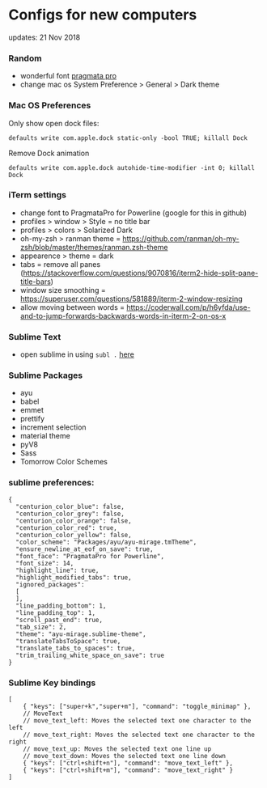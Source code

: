 # Configs for new computers

updates: 21 Nov 2018

### Random

- wonderful font [pragmata pro](https://github.com/deviantfero/dotfiles/blob/master/fonts/PragmataPro.otf)
- change mac os System Preference > General > Dark theme

### Mac OS Preferences

Only show open dock files:

`defaults write com.apple.dock static-only -bool TRUE; killall Dock`

Remove Dock animation

`defaults write com.apple.dock autohide-time-modifier -int 0; killall Dock`

### iTerm settings

- change font to PragmataPro for Powerline (google for this in github)
- profiles > window > Style = no title bar
- profiles > colors > Solarized Dark
- oh-my-zsh > ranman theme = https://github.com/ranman/oh-my-zsh/blob/master/themes/ranman.zsh-theme
- appearence > theme = dark
- tabs = remove all panes (https://stackoverflow.com/questions/9070816/iterm2-hide-split-pane-title-bars) 
- window size smoothing = https://superuser.com/questions/581889/iterm-2-window-resizing 
- allow moving between words = https://coderwall.com/p/h6yfda/use-and-to-jump-forwards-backwards-words-in-iterm-2-on-os-x 

### Sublime Text

- open sublime in using `subl .` [here](https://stackoverflow.com/questions/16199581/open-sublime-text-from-terminal-in-macos)

### Sublime Packages

- ayu
- babel
- emmet
- prettify
- increment selection
- material theme
- pyV8
- Sass
- Tomorrow Color Schemes

### sublime preferences:

```
{
  "centurion_color_blue": false,
  "centurion_color_grey": false,
  "centurion_color_orange": false,
  "centurion_color_red": true,
  "centurion_color_yellow": false,
  "color_scheme": "Packages/ayu/ayu-mirage.tmTheme",
  "ensure_newline_at_eof_on_save": true,
  "font_face": "PragmataPro for Powerline",
  "font_size": 14,
  "highlight_line": true,
  "highlight_modified_tabs": true,
  "ignored_packages":
  [
  ],
  "line_padding_bottom": 1,
  "line_padding_top": 1,
  "scroll_past_end": true,
  "tab_size": 2,
  "theme": "ayu-mirage.sublime-theme",
  "translateTabsToSpace": true,
  "translate_tabs_to_spaces": true,
  "trim_trailing_white_space_on_save": true
}
```


### Sublime Key bindings

```
[
    { "keys": ["super+k","super+m"], "command": "toggle_minimap" },
    // MoveText
    // move_text_left: Moves the selected text one character to the left
    // move_text_right: Moves the selected text one character to the right
    // move_text_up: Moves the selected text one line up
    // move_text_down: Moves the selected text one line down
    { "keys": ["ctrl+shift+n"], "command": "move_text_left" },
    { "keys": ["ctrl+shift+m"], "command": "move_text_right" }
]

